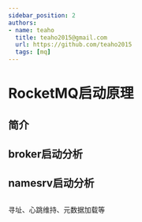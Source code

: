 ```yaml
---
sidebar_position: 2
authors:
- name: teaho
  title: teaho2015@gmail.com
  url: https://github.com/teaho2015
  tags: [mq]
---
```


# RocketMQ启动原理

## 简介


## broker启动分析


## namesrv启动分析


## 


寻址、心跳维持、元数据加载等
